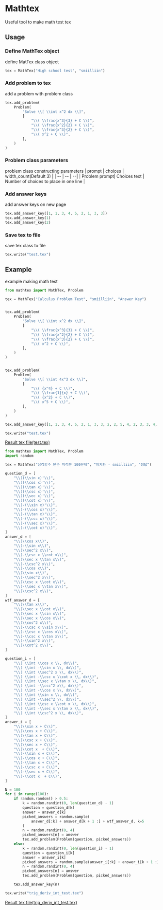 # Mathtex
Useful tool to make math test tex

## Usage

### Define MathTex object
define MatTex class object
```py
tex = MathTex("High school test", "smiilliin")
```

### Add problem to tex
add a problem with problem class
```py
tex.add_problem(
    Problem(
        "Solve \\[ \\int x^2 dx \\]",
        [
            "\\( \\frac{x^3}{3} + C \\)",
            "\\( \\frac{x^2}{2} + C \\)",
            "\\( \\frac{x^3}{2} + C \\)",
            "\\( x^2 + C \\)",
        ],
    )
)
```
### Problem class parameters
problem class constructing parameters
| prompt | choices  | width_count(Default 3) |
| -- | -- | --|
| Problem prompt| Choices text | Number of choices to place in one line |

### Add answer keys
add answer keys on new page
```py
tex.add_answer_key([1, 1, 3, 4, 5, 2, 1, 3, 3])
tex.add_answer_key(1)
tex.add_answer_key(2)
```

### Save tex to file
save tex class to file
```py
tex.write("test.tex")
```

## Example
example making math test
```py
from mathtex import MathTex, Problem

tex = MathTex("Calculus Problem Test", "smiilliin", "Answer Key")


tex.add_problem(
    Problem(
        "Solve \\[ \\int x^2 dx \\]",
        [
            "\\( \\frac{x^3}{3} + C \\)",
            "\\( \\frac{x^2}{2} + C \\)",
            "\\( \\frac{x^3}{2} + C \\)",
            "\\( x^2 + C \\)",
        ],
    )
)


tex.add_problem(
    Problem(
        "Solve \\[ \\int 4x^3 dx \\]",
        [
            "\\( {x^4} + C \\)",
            "\\( \\frac{1}{x} + C \\)",
            "\\( {x^2} + C \\)",
            "\\( x^5 + C \\)",
        ],
    )
)

tex.add_answer_key([1, 1, 3, 4, 5, 2, 1, 3, 3, 2, 2, 5, 4, 2, 3, 3, 4, 4, 1, 2])

tex.write("test.tex")
```
[Result tex file(test.tex)](./test.pdf)

```py
from mathtex import MathTex, Problem
import random

tex = MathTex("삼각함수 단순 미적분 100문제", "이지환 - smiilliin", "정답")

question_d = [
    "\\((\\sin x)'\\)",
    "\\((\\cos x)'\\)",
    "\\((\\tan x)'\\)",
    "\\((\\csc x)'\\)",
    "\\((\\sec x)'\\)",
    "\\((\\cot x)'\\)",
    "\\(-(\\sin x)'\\)",
    "\\(-(\\cos x)'\\)",
    "\\(-(\\tan x)'\\)",
    "\\(-(\\csc x)'\\)",
    "\\(-(\\sec x)'\\)",
    "\\(-(\\cot x)'\\)",
]
answer_d = [
    "\\(\\cos x\\)",
    "\\(-\\sin x\\)",
    "\\(\\sec^2 x\\)",
    "\\(-\\csc x \\cot x\\)",
    "\\(\\sec x \\tan x\\)",
    "\\(-\\csc^2 x\\)",
    "\\(-\\cos x\\)",
    "\\(\\sin x\\)",
    "\\(-\\sec^2 x\\)",
    "\\(\\csc x \\cot x\\)",
    "\\(-\\sec x \\tan x\\)",
    "\\(\\csc^2 x\\)",
]
wtf_answer_d = [
    "\\(\\tan x\\)",
    "\\(\\sec x \\cot x\\)",
    "\\(\\sec x \\sin x\\)",
    "\\(\\sec x \\cos x\\)",
    "\\(\\cos^2 x\\)",
    "\\(-\\csc x \\sin x\\)",
    "\\(-\\csc x \\cos x\\)",
    "\\(-\\csc x \\tan x\\)",
    "\\(-\\sin^2 x\\)",
    "\\(\\cot^2 x\\)",
]

question_i = [
    "\\( \\int \\cos x \\, dx\\)",
    "\\( \\int -\\sin x \\, dx\\)",
    "\\( \\int \\sec^2 x \\, dx\\)",
    "\\( \\int -\\csc x \\cot x \\, dx\\)",
    "\\( \\int \\sec x \\tan x \\, dx\\)",
    "\\( \\int -\\csc^2 x\\, dx\\)",
    "\\( \\int -\\cos x \\, dx\\)",
    "\\( \\int \\sin x \\, dx\\)",
    "\\( \\int -\\sec^2 \\, dx\\)",
    "\\( \\int \\csc x \\cot x \\, dx\\)",
    "\\( \\int -\\sec x \\tan x \\, dx\\)",
    "\\( \\int \\csc^2 x \\, dx\\)",
]
answer_i = [
    "\\(\\sin x + C\\)",
    "\\(\\cos x + C\\)",
    "\\(\\tan x + C\\)",
    "\\(\\csc x + C\\)",
    "\\(\\sec x + C\\)",
    "\\(\\cot x  + C\\)",
    "\\(-\\sin x + C\\)",
    "\\(-\\cos x + C\\)",
    "\\(-\\tan x + C\\)",
    "\\(-\\csc x + C\\)",
    "\\(-\\sec x + C\\)",
    "\\(-\\cot x  + C\\)",
]

N = 100
for i in range(100):
    if random.random() > 0.5:
        k = random.randint(0, len(question_d) - 1)
        question = question_d[k]
        answer = answer_d[k]
        picked_answers = random.sample(
            answer_d[:k] + answer_d[k + 1 :] + wtf_answer_d, k=5
        )
        n = random.randint(0, 4)
        picked_answers[n] = answer
        tex.add_problem(Problem(question, picked_answers))
    else:
        k = random.randint(0, len(question_i) - 1)
        question = question_i[k]
        answer = answer_i[k]
        picked_answers = random.sample(answer_i[:k] + answer_i[k + 1 :], k=5)
        n = random.randint(0, 4)
        picked_answers[n] = answer
        tex.add_problem(Problem(question, picked_answers))

    tex.add_answer_key(n)

tex.write("trig_deriv_int_test.tex")
```
[Result tex file(trig_deriv_int_test.tex)](./trig_deriv_int_test.pdf)